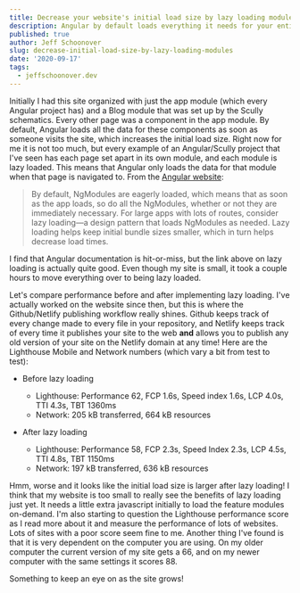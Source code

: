 ```yaml
---
title: Decrease your website's initial load size by lazy loading modules
description: Angular by default loads everything it needs for your entire website as soon as someone visits it.  You can reduce this initial load size (and improve initial performance) by lazy loading modules
published: true
author: Jeff Schoonover
slug: decrease-initial-load-size-by-lazy-loading-modules
date: '2020-09-17'
tags:
  - jeffschoonover.dev
---
```


Initially I had this site organized with just the app module (which every Angular project has) and a Blog module that was set up by the Scully schematics.  Every other page was a component in the app module.  By default, Angular loads all the data for these components as soon as someone visits the site, which increases the initial load size.  Right now for me it is not too much, but every example of an Angular/Scully project that I've seen has each page set apart in its own module, and each module is lazy loaded.  This means that Angular only loads the data for that module when that page is navigated to.  From the [Angular website](https://angular.io/guide/lazy-loading-ngmodules):

>By default, NgModules are eagerly loaded, which means that as soon as the app loads, so do all the NgModules, whether or not they are immediately necessary. For large apps with lots of routes, consider lazy loading—a design pattern that loads NgModules as needed. Lazy loading helps keep initial bundle sizes smaller, which in turn helps decrease load times.

I find that Angular documentation is hit-or-miss, but the link above on lazy loading is actually quite good.  Even though my site is small, it took a couple hours to move everything over to being lazy loaded.  

Let's compare performance before and after implementing lazy loading.  I've actually worked on the website since then, but this is where the Github/Netlify publishing workflow really shines.  Github keeps track of every change made to every file in your repository, and Netlify keeps track of every time it publishes your site to the web **and** allows you to publish any old version of your site on the Netlify domain at any time!  Here are the Lighthouse Mobile and Network numbers (which vary a bit from test to test):

- Before lazy loading
  - Lighthouse: Performance 62, FCP 1.6s, Speed index 1.6s, LCP 4.0s, TTI 4.3s, TBT 1360ms
  - Network: 205 kB transferred, 664 kB resources

- After lazy loading
  - Lighthouse: Performance 58, FCP 2.3s, Speed Index 2.3s, LCP 4.5s, TTI 4.8s, TBT 1150ms
  - Network: 197 kB transferred, 636 kB resources

Hmm, worse and it looks like the initial load size is larger after lazy loading!  I think that my website is too small to really see the benefits of lazy loading just yet.  It needs a little extra javascript initially to load the feature modules on-demand.  I'm also starting to question the Lighthouse performance score as I read more about it and measure the performance of lots of websites.  Lots of sites with a poor score seem fine to me.  Another thing I've found is that it is very dependent on the computer you are using.  On my older computer the current version of my site gets a 66, and on my newer computer with the same settings it scores 88.

Something to keep an eye on as the site grows!
